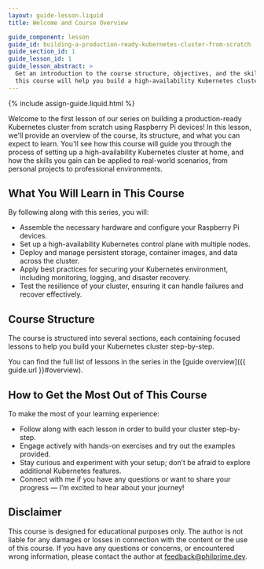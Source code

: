 ```yaml
---
layout: guide-lesson.liquid
title: Welcome and Course Overview

guide_component: lesson
guide_id: building-a-production-ready-kubernetes-cluster-from-scratch
guide_section_id: 1
guide_lesson_id: 1
guide_lesson_abstract: >
  Get an introduction to the course structure, objectives, and the skills you will acquire by the end. Understand how
  this course will help you build a high-availability Kubernetes cluster with Raspberry Pi devices.
---
```


{% include assign-guide.liquid.html %}

Welcome to the first lesson of our series on building a production-ready Kubernetes cluster from scratch using Raspberry
Pi devices! In this lesson, we'll provide an overview of the course, its structure, and what you can expect to learn.
You'll see how this course will guide you through the process of setting up a high-availability Kubernetes cluster at
home, and how the skills you gain can be applied to real-world scenarios, from personal projects to professional
environments.

## What You Will Learn in This Course

By following along with this series, you will:

- Assemble the necessary hardware and configure your Raspberry Pi devices.
- Set up a high-availability Kubernetes control plane with multiple nodes.
- Deploy and manage persistent storage, container images, and data across the cluster.
- Apply best practices for securing your Kubernetes environment, including monitoring, logging, and disaster recovery.
- Test the resilience of your cluster, ensuring it can handle failures and recover effectively.

## Course Structure

The course is structured into several sections, each containing focused lessons to help you build your Kubernetes
cluster step-by-step.

You can find the full list of lessons in the series in the [guide overview]({{ guide.url }}#overview).

## How to Get the Most Out of This Course

To make the most of your learning experience:

- Follow along with each lesson in order to build your cluster step-by-step.
- Engage actively with hands-on exercises and try out the examples provided.
- Stay curious and experiment with your setup; don’t be afraid to explore additional Kubernetes features.
- Connect with me if you have any questions or want to share your progress — I’m excited to hear about your journey!

## Disclaimer

This course is designed for educational purposes only. The author is not liable for any damages or losses in connection
with the content or the use of this course. If you have any questions or concerns, or encountered wrong information,
please contact the author at [feedback@philprime.dev](mailto:feedback@phiprime.dev).
